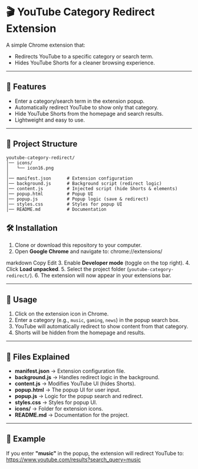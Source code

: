 # 🎬 YouTube Category Redirect Extension

A simple Chrome extension that:
- Redirects YouTube to a specific category or search term.
- Hides YouTube Shorts for a cleaner browsing experience.

---

## 🚀 Features
- Enter a category/search term in the extension popup.
- Automatically redirect YouTube to show only that category.
- Hide YouTube Shorts from the homepage and search results.
- Lightweight and easy to use.

---

## 📂 Project Structure

```plaintext
youtube-category-redirect/
│── icons/
│   └── icon16.png
│
│── manifest.json      # Extension configuration
│── background.js      # Background script (redirect logic)
│── content.js         # Injected script (hide Shorts & elements)
│── popup.html         # Popup UI
│── popup.js           # Popup logic (save & redirect)
│── styles.css         # Styles for popup UI
│── README.md          # Documentation
```

## 🛠️ Installation
1. Clone or download this repository to your computer.
2. Open **Google Chrome** and navigate to:
chrome://extensions/

markdown
Copy
Edit
3. Enable **Developer mode** (toggle on the top right).
4. Click **Load unpacked**.
5. Select the project folder (`youtube-category-redirect/`).
6. The extension will now appear in your extensions bar.

---

## 📖 Usage
1. Click on the extension icon in Chrome.
2. Enter a category (e.g., `music`, `gaming`, `news`) in the popup search box.
3. YouTube will automatically redirect to show content from that category.
4. Shorts will be hidden from the homepage and results.

---

## 🧩 Files Explained
- **manifest.json** → Extension configuration file.
- **background.js** → Handles redirect logic in the background.
- **content.js** → Modifies YouTube UI (hides Shorts).
- **popup.html** → The popup UI for user input.
- **popup.js** → Logic for the popup search and redirect.
- **styles.css** → Styles for popup UI.
- **icons/** → Folder for extension icons.
- **README.md** → Documentation for the project.

---

## 📌 Example
If you enter **"music"** in the popup, the extension will redirect YouTube to:  
https://www.youtube.com/results?search_query=music